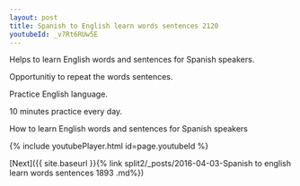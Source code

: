 ```yaml
---
layout: post
title: Spanish to English learn words sentences 2120 
youtubeId: _v7Rt6RUw5E
---
```

 
 
Helps to learn English words and sentences for Spanish speakers.

Opportunitiy to repeat the words sentences. 

Practice English language. 
 
10 minutes practice every day. 
 
How to learn English words and sentences for Spanish speakers 
 
{% include youtubePlayer.html id=page.youtubeId %}
 
 
[Next]({{ site.baseurl }}{% link  split2/_posts/2016-04-03-Spanish to english learn words sentences 1893 .md%})
 
